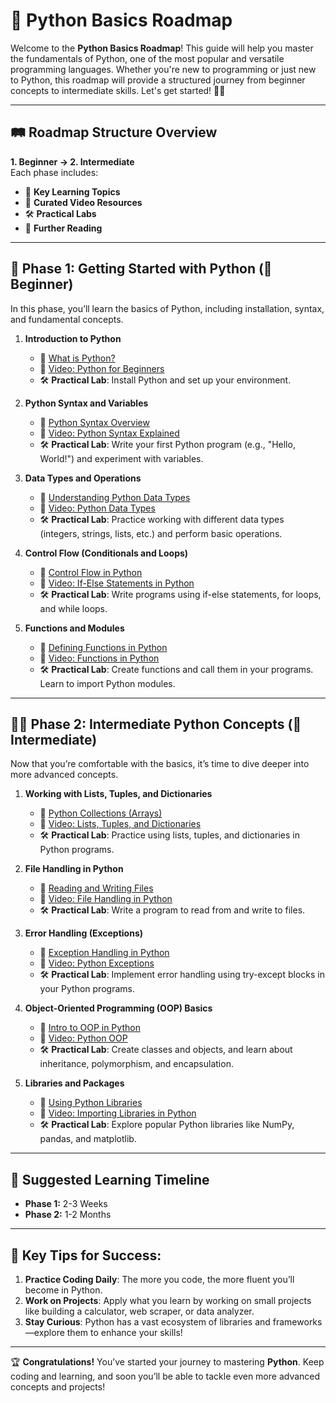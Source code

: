 # 🐍 **Python Basics Roadmap**

Welcome to the **Python Basics Roadmap**! This guide will help you master the fundamentals of Python, one of the most popular and versatile programming languages. Whether you're new to programming or just new to Python, this roadmap will provide a structured journey from beginner concepts to intermediate skills. Let's get started! 🚀🐍

---

## 🛤️ **Roadmap Structure Overview**

**1. Beginner → 2. Intermediate**  
Each phase includes:
- 📖 **Key Learning Topics**
- 🎥 **Curated Video Resources**
- 🛠️ **Practical Labs**
- 📖 **Further Reading**

---

## 🎯 **Phase 1: Getting Started with Python (🚶 Beginner)**  
In this phase, you’ll learn the basics of Python, including installation, syntax, and fundamental concepts.

1. **Introduction to Python**
   - 📖 [What is Python?](https://www.python.org/doc/essays/blurb/)
   - 🎥 [Video: Python for Beginners](https://www.youtube.com/watch?v=rfscVS0vtbw)
   - 🛠️ **Practical Lab**: Install Python and set up your environment.

2. **Python Syntax and Variables**
   - 📖 [Python Syntax Overview](https://www.w3schools.com/python/python_syntax.asp)
   - 🎥 [Video: Python Syntax Explained](https://www.youtube.com/watch?v=qpO9TQiYSJw)
   - 🛠️ **Practical Lab**: Write your first Python program (e.g., "Hello, World!") and experiment with variables.

3. **Data Types and Operations**
   - 📖 [Understanding Python Data Types](https://realpython.com/python-data-types/)
   - 🎥 [Video: Python Data Types](https://www.youtube.com/watch?v=khKv-8q7YmY)
   - 🛠️ **Practical Lab**: Practice working with different data types (integers, strings, lists, etc.) and perform basic operations.

4. **Control Flow (Conditionals and Loops)**
   - 📖 [Control Flow in Python](https://www.learnpython.org/en/Conditions)
   - 🎥 [Video: If-Else Statements in Python](https://www.youtube.com/watch?v=f4KOjWS_KZs)
   - 🛠️ **Practical Lab**: Write programs using if-else statements, for loops, and while loops.

5. **Functions and Modules**
   - 📖 [Defining Functions in Python](https://realpython.com/defining-your-own-python-function/)
   - 🎥 [Video: Functions in Python](https://www.youtube.com/watch?v=9Os0o3wzS_I)
   - 🛠️ **Practical Lab**: Create functions and call them in your programs. Learn to import Python modules.

---

## 🏃‍♂️ **Phase 2: Intermediate Python Concepts (🏃 Intermediate)**  
Now that you’re comfortable with the basics, it’s time to dive deeper into more advanced concepts.

1. **Working with Lists, Tuples, and Dictionaries**
   - 📖 [Python Collections (Arrays)](https://docs.python.org/3/tutorial/datastructures.html)
   - 🎥 [Video: Lists, Tuples, and Dictionaries](https://www.youtube.com/watch?v=W8KRzm-HUcc)
   - 🛠️ **Practical Lab**: Practice using lists, tuples, and dictionaries in Python programs.

2. **File Handling in Python**
   - 📖 [Reading and Writing Files](https://realpython.com/read-write-files-python/)
   - 🎥 [Video: File Handling in Python](https://www.youtube.com/watch?v=Uh2ebFW8OYM)
   - 🛠️ **Practical Lab**: Write a program to read from and write to files.

3. **Error Handling (Exceptions)**
   - 📖 [Exception Handling in Python](https://docs.python.org/3/tutorial/errors.html)
   - 🎥 [Video: Python Exceptions](https://www.youtube.com/watch?v=NIWwJbo-9_8)
   - 🛠️ **Practical Lab**: Implement error handling using try-except blocks in your Python programs.

4. **Object-Oriented Programming (OOP) Basics**
   - 📖 [Intro to OOP in Python](https://realpython.com/python3-object-oriented-programming/)
   - 🎥 [Video: Python OOP](https://www.youtube.com/watch?v=Ej_02ICOIgs)
   - 🛠️ **Practical Lab**: Create classes and objects, and learn about inheritance, polymorphism, and encapsulation.

5. **Libraries and Packages**
   - 📖 [Using Python Libraries](https://realpython.com/python-modules-packages/)
   - 🎥 [Video: Importing Libraries in Python](https://www.youtube.com/watch?v=jcH3PVc-ZCk)
   - 🛠️ **Practical Lab**: Explore popular Python libraries like NumPy, pandas, and matplotlib.

---

## 📅 **Suggested Learning Timeline**

- **Phase 1:** 2-3 Weeks  
- **Phase 2:** 1-2 Months  

---

## 🎯 **Key Tips for Success:**

1. **Practice Coding Daily**: The more you code, the more fluent you’ll become in Python.
2. **Work on Projects**: Apply what you learn by working on small projects like building a calculator, web scraper, or data analyzer.
3. **Stay Curious**: Python has a vast ecosystem of libraries and frameworks—explore them to enhance your skills!

---

🏆 **Congratulations!** You’ve started your journey to mastering **Python**. Keep coding and learning, and soon you’ll be able to tackle even more advanced concepts and projects!